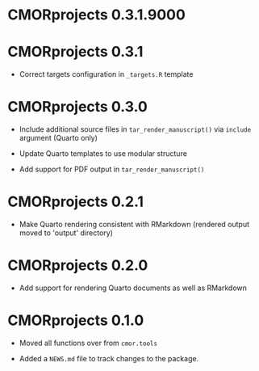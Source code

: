 # CMORprojects 0.3.1.9000

# CMORprojects 0.3.1

* Correct targets configuration in `_targets.R` template

# CMORprojects 0.3.0

* Include additional source files in `tar_render_manuscript()` via `include` argument (Quarto only)

* Update Quarto templates to use modular structure

* Add support for PDF output in `tar_render_manuscript()`

# CMORprojects 0.2.1

* Make Quarto rendering consistent with RMarkdown (rendered output moved to 'output' directory)

# CMORprojects 0.2.0

* Add support for rendering Quarto documents as well as RMarkdown

# CMORprojects 0.1.0

* Moved all functions over from `cmor.tools`

* Added a `NEWS.md` file to track changes to the package.
